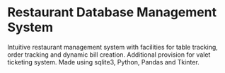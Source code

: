 # Restaurant Database Management System

Intuitive restaurant management system with
facilities for table tracking, order tracking and dynamic bill creation. Additional provision for
valet ticketing system. Made using sqlite3, Python, Pandas and Tkinter.
